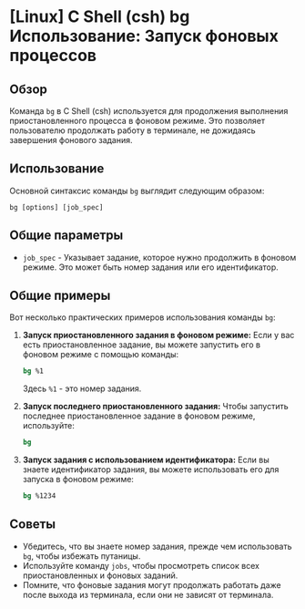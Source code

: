 # [Linux] C Shell (csh) bg Использование: Запуск фоновых процессов

## Обзор
Команда `bg` в C Shell (csh) используется для продолжения выполнения приостановленного процесса в фоновом режиме. Это позволяет пользователю продолжать работу в терминале, не дожидаясь завершения фонового задания.

## Использование
Основной синтаксис команды `bg` выглядит следующим образом:

```
bg [options] [job_spec]
```

## Общие параметры
- `job_spec` - Указывает задание, которое нужно продолжить в фоновом режиме. Это может быть номер задания или его идентификатор.

## Общие примеры
Вот несколько практических примеров использования команды `bg`:

1. **Запуск приостановленного задания в фоновом режиме:**
   Если у вас есть приостановленное задание, вы можете запустить его в фоновом режиме с помощью команды:
   ```csh
   bg %1
   ```
   Здесь `%1` - это номер задания.

2. **Запуск последнего приостановленного задания:**
   Чтобы запустить последнее приостановленное задание в фоновом режиме, используйте:
   ```csh
   bg
   ```

3. **Запуск задания с использованием идентификатора:**
   Если вы знаете идентификатор задания, вы можете использовать его для запуска в фоновом режиме:
   ```csh
   bg %1234
   ```

## Советы
- Убедитесь, что вы знаете номер задания, прежде чем использовать `bg`, чтобы избежать путаницы.
- Используйте команду `jobs`, чтобы просмотреть список всех приостановленных и фоновых заданий.
- Помните, что фоновые задания могут продолжать работать даже после выхода из терминала, если они не зависят от терминала.
